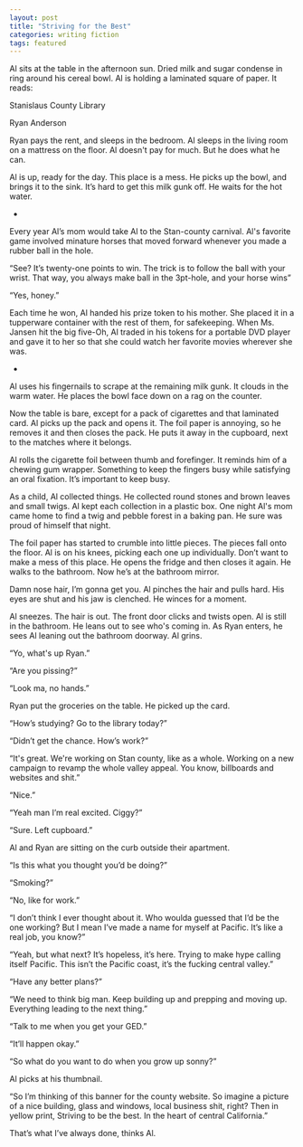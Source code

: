 ```yaml
---
layout: post
title: "Striving for the Best"
categories: writing fiction
tags: featured
---
```


Al sits at the table in the afternoon sun. Dried milk and sugar condense in ring around his cereal bowl. Al is holding a laminated square of paper. It reads:

Stanislaus County Library

Ryan Anderson

Ryan pays the rent, and sleeps in the bedroom. Al sleeps in the living room on a mattress on the floor. Al doesn't pay for much. But he does what he can.

Al is up, ready for the day. This place is a mess. He picks up the bowl, and brings it to the sink. It’s hard to get this milk gunk off. He waits for the hot water.

*

Every year Al’s mom would take Al to the Stan-county carnival. Al's favorite game involved minature horses that moved forward whenever you made a rubber ball in the hole.

“See? It’s twenty-one points to win. The trick is to follow the ball with your wrist. That way, you always make ball in the 3pt-hole, and your horse wins”

“Yes, honey.”

Each time he won, Al handed his prize token to his mother. She placed it in a tupperware container with the rest of
them, for safekeeping. When Ms. Jansen hit the big five-Oh, Al traded in his tokens for a portable DVD player and gave it to her so that she could watch her favorite movies wherever she was.

*

Al uses his fingernails to scrape at the remaining milk gunk. It clouds in the warm water. He places the bowl face down on a rag on the counter.

Now the table is bare, except for a pack of cigarettes and that laminated card. Al picks up the pack and opens it. The foil paper is annoying, so he removes it and then closes the pack. He puts it away in the cupboard, next to the matches where it belongs.

Al rolls the cigarette foil between thumb and forefinger. It reminds him of a chewing gum wrapper. Something to keep the fingers busy while satisfying an oral fixation. It’s important to keep busy.

As a child, Al collected things. He collected round stones and brown leaves and small twigs. Al kept each collection in a plastic box. One night Al's mom came home to find a twig and pebble forest in a baking pan. He sure was proud of himself that night.

The foil paper has started to crumble into little pieces. The pieces fall onto the floor. Al is on his knees, picking each one up individually. Don’t want to make a mess of this place. He opens the fridge and then closes it again. He walks to the bathroom. Now he’s at the bathroom mirror.

Damn nose hair, I’m gonna get you. Al pinches the hair and pulls hard. His eyes are shut and his jaw is clenched. He winces for a moment.

Al sneezes. The hair is out. The front door clicks and twists open. Al is still in the bathroom. He leans out to see who's coming in. As Ryan enters, he sees Al leaning out the bathroom doorway. Al grins.

“Yo, what's up Ryan.”

“Are you pissing?”

“Look ma, no hands.”

Ryan put the groceries on the table. He picked up the card.

“How’s studying? Go to the library today?”

“Didn’t get the chance. How’s work?”

“It's great. We're working on Stan county, like as a whole. Working on a new campaign to revamp the whole valley appeal. You know, billboards and websites and shit.”

“Nice.”

“Yeah man I’m real excited. Ciggy?”

“Sure. Left cupboard.”

Al and Ryan are sitting on the curb outside their apartment.

“Is this what you thought you’d be doing?”

“Smoking?”

“No, like for work.”

“I don’t think I ever thought about it. Who woulda guessed that I’d be the one working? But I mean I’ve made a name for myself at Pacific. It’s like a real job, you know?”

“Yeah, but what next? It’s hopeless, it’s here. Trying to make hype calling itself Pacific. This isn’t the Pacific coast, it’s the fucking central valley.”

“Have any better plans?”

“We need to think big man. Keep building up and prepping and moving up. Everything leading to the next thing.”

“Talk to me when you get your GED.”

“It’ll happen okay.”

“So what do you want to do when you grow up sonny?”

Al picks at his thumbnail.

“So I’m thinking of this banner for the county website. So imagine a picture of a nice building, glass and windows, local business shit, right? Then in yellow print, Striving to be the best. In the heart of central California.”

That’s what I’ve always done, thinks Al.
